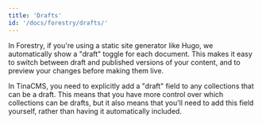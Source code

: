 ```yaml
---
title: 'Drafts'
id: '/docs/forestry/drafts/'
---
```


In Forestry, if you're using a static site generator like Hugo, we automatically show a "draft" toggle for each document. This makes it easy to switch between draft and published versions of your content, and to preview your changes before making them live.

In TinaCMS, you need to explicitly add a "draft" field to any collections that can be a draft. This means that you have more control over which collections can be drafts, but it also means that you'll need to add this field yourself, rather than having it automatically included.
